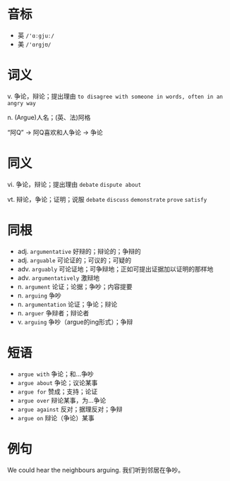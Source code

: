 # 音标

- 英 `/'ɑːgjuː/`
- 美 `/'ɑrgjʊ/`

# 词义

v. 争论，辩论；提出理由
`to disagree with someone in words, often in an angry way`

n. (Argue)人名；(英、法)阿格




“阿Q” → 阿Q喜欢和人争论 → 争论

# 同义

vi. 争论，辩论；提出理由
`debate` `dispute about`

vt. 辩论，争论；证明；说服
`debate` `discuss` `demonstrate` `prove` `satisfy`

# 同根

- adj. `argumentative` 好辩的；辩论的；争辩的
- adj. `arguable` 可论证的；可议的；可疑的
- adv. `arguably` 可论证地；可争辩地；正如可提出证据加以证明的那样地
- adv. `argumentatively` 激辩地
- n. `argument` 论证；论据；争吵；内容提要
- n. `arguing` 争吵
- n. `argumentation` 论证；争论；辩论
- n. `arguer` 争辩者；辩论者
- v. `arguing` 争吵（argue的ing形式）；争辩

# 短语

- `argue with` 争论；和…争吵
- `argue about` 争论；议论某事
- `argue for` 赞成；支持；论证
- `argue over` 辩论某事，为…争论
- `argue against` 反对；据理反对；争辩
- `argue on` 辩论（争论）某事

# 例句

We could hear the neighbours arguing.
我们听到邻居在争吵。


